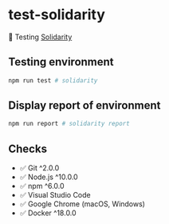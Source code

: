 # test-solidarity

:ledger: Testing [Solidarity](https://infinitered.github.io/solidarity/)

## Testing environment

```bash
npm run test # solidarity
```

## Display report of environment

```bash
npm run report # solidarity report
```

## Checks

* :white_check_mark: Git ^2.0.0
* :white_check_mark: Node.js ^10.0.0
* :white_check_mark: npm ^6.0.0
* :white_check_mark: Visual Studio Code
* :white_check_mark: Google Chrome (macOS, Windows)
* :white_check_mark: Docker ^18.0.0

